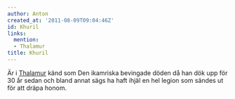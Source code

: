 ```yaml
---
author: Anton
created_at: '2011-08-09T09:04:46Z'
id: Khuril
links:
  mention:
  - Thalamur
title: Khuril
---
```


Är i [Thalamur] känd som Den ikamriska bevingade döden då han dök upp för 30 år sedan och bland
annat sägs ha haft ihjäl en hel legion som sändes ut för att dräpa honom.

  [Thalamur]: Thalamur
